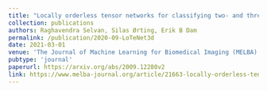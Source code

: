 ```yaml
---
title: "Locally orderless tensor networks for classifying two- and three-dimensional medical images"
collection: publications
authors: Raghavendra Selvan, Silas Ørting, Erik B Dam
permalink: /publication/2020-09-LoTeNet3d
date: 2021-03-01
venue: 'The Journal of Machine Learning for Biomedical Imaging (MELBA)'
pubtype: 'journal'
paperurl: https://arxiv.org/abs/2009.12280v2
link: https://www.melba-journal.org/article/21663-locally-orderless-tensor-networks-for-classifying-two-and-three-dimensional-medical-images
---
```


